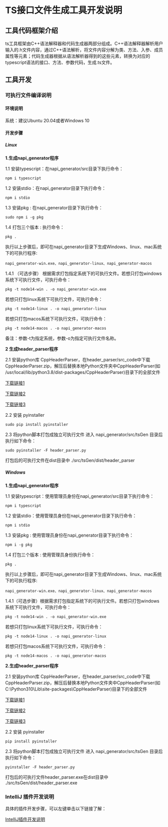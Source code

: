 # TS接口文件生成工具开发说明

## 工具代码框架介绍

ts工具框架由C++语法解释器和代码生成器两部分组成。C++语法解释器解析用户输入的.h文件内容，通过C++语法解析，将文件内容分解为类、方法、入参、成员属性等元素；代码生成器根据从语法解析器得到的这些元素，转换为对应的typescript语法的接口、方法、参数代码，生成.ts文件。

## 工具开发

### 可执行文件编译说明

#### 环境说明

系统：建议Ubuntu 20.04或者Windows 10

#### 开发步骤

##### Linux

<span id="linux1">**1.生成napi_generator程序**</span>

1.1 安装typescript：在napi_generator/src目录下执行命令：

	npm i typescript

1.2 安装stdio：在napi_generator目录下执行命令：

	npm i stdio

1.3 安装pkg : 在napi_generator目录下执行命令：

	sudo npm i -g pkg

1.4 打包三个版本 : 执行命令：

	pkg .

执行以上步骤后，即可在napi_generator目录下生成Windows、linux、mac系统下的可执行程序:

	napi_generator-win.exe、napi_generator-linux、napi_generator-macos

1.4.1 （可选步骤） 根据需求打包指定系统下的可执行文件。若想只打包windows系统下可执行文件，可执行命令：

	pkg -t node14-win . -o napi_generator-win.exe

若想只打包linux系统下可执行文件，可执行命令：

	pkg -t node14-linux . -o napi_generator-linux

若想只打包macos系统下可执行文件，可执行命令：

	pkg -t node14-macos . -o napi_generator-macos

备注：参数-t为指定系统，参数-o为指定可执行文件名称。

**2 生成header_parser程序**

2.1 安装python库 CppHeaderParser，在header_parser/src_code中下载CppHeaderParser.zip，解压后替换本地Python文件夹中CppHeaderParser(如 /usr/local/lib/python3.8/dist-packages/CppHeaderParser)目录下的全部文件

[下载链接1](http://ftpkaihongdigi.i234.me:5000/sharing/kBG1c7CvT)

[下载链接2](http://ftp.kaihong.com:5000/sharing/kBG1c7CvT)

[下载链接3](http://ftp.kaihongdigi.com:5000/sharing/kBG1c7CvT)

2.2 安装 pyinstaller

	sudo pip install pyinstaller

2.3 将python脚本打包成独立可执行文件
进入 napi_generator/src/tsGen 目录后执行如下命令：

	sudo pyinstaller -F header_parser.py

打包后的可执行文件在dist目录中
./src/tsGen/dist/header_parser

##### Windows

**1.生成napi_generator程序**

1.1 安装typescript：使用管理员身份在napi_generator/src目录下执行命令：

	npm i typescript

1.2 安装stdio：使用管理员身份在napi_generator目录下执行命令：

	npm i stdio

1.3 安装pkg : 使用管理员身份在napi_generator目录下执行命令：

	npm i -g pkg

1.4 打包三个版本 : 使用管理员身份执行命令：

	pkg .

执行以上步骤后，即可在napi_generator目录下生成Windows、linux、mac系统下的可执行程序:

	napi_generator-win.exe、napi_generator-linux、napi_generator-macos

1.4.1（可选步骤）根据需求打包指定系统下的可执行文件。若想只打包windows系统下可执行文件，可执行命令：

	pkg -t node14-win . -o napi_generator-win.exe

若想只打包linux系统下可执行文件，可执行命令：

	pkg -t node14-linux . -o napi_generator-linux

若想只打包macos系统下可执行文件，可执行命令：

	pkg -t node14-macos . -o napi_generator-macos

**2.生成header_parser程序**

2.1 安装python库 CppHeaderParser，在header_parser/src_code中下载CppHeaderParser.zip，解压后替换本地Python文件夹中CppHeaderParser(如 C:\Python310\Lib\site-packages\CppHeaderParser)目录下的全部文件

[下载链接1](http://ftpkaihongdigi.i234.me:5000/sharing/kBG1c7CvT)

[下载链接2](http://ftp.kaihong.com:5000/sharing/kBG1c7CvT)

[下载链接3](http://ftp.kaihongdigi.com:5000/sharing/kBG1c7CvT)

2.2 安装 pyinstaller

	pip install pyinstaller

2.3 将python脚本打包成独立可执行文件
进入 napi_generator/src/tsGen 目录后执行如下命令：

	pyinstaller -F header_parser.py

打包后的可执行文件header_parser.exe在dist目录中
./src/tsGen/dist/header_parser.exe

### IntelliJ 插件开发说明

具体的插件开发步骤，可以左键单击以下链接了解：

[IntelliJ插件开发说明](https://gitee.com/openharmony/napi_generator/blob/master/hdc/ts/ts_IntelliJ_plugin/docs/ts/DEVELOP_ZH.md)